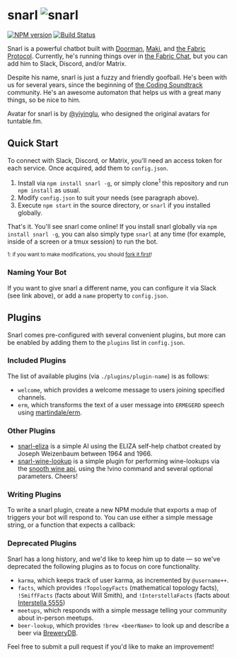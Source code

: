 snarl ![snarl](/snarl-headshot.png)
===================================
[![NPM version](	https://img.shields.io/npm/v/snarl.svg?style=flat-square)](https://www.npmjs.com/package/snarl)
[![Build Status](https://img.shields.io/travis/martindale/snarl.svg?branch=master&style=flat-square)](https://travis-ci.org/martindale/snarl)

Snarl is a powerful chatbot built with [Doorman][doorman], [Maki][maki], and
[the Fabric Protocol][fabric].  Currently, he's running things over in [the
Fabric Chat][fabric-chat], but you can add him to Slack, Discord, and/or Matrix.

Despite his name, snarl is just a fuzzy and friendly goofball.  He's been with
us for several years, since the beginning of [the Coding
Soundtrack](https://soundtrack.io) community.  He's an awesome automaton that
helps us with a great many things, so be nice to him.

Avatar for snarl is by [@yiyinglu](https://github.com/yiyinglu), who designed
the original avatars for tuntable.fm.

## Quick Start
To connect with Slack, Discord, or Matrix, you'll need an access token for each
service.  Once acquired, add them to `config.json`.

1. Install via `npm install snarl -g`, or simply clone<sup>1</sup> this repository and run `npm install` as usual.
2. Modify `config.json` to suit your needs (see paragraph above).
3. Execute `npm start` in the source directory, or `snarl` if you installed globally.

That's it.  You'll see snarl come online!  If you install snarl globally via
`npm install snarl -g`, you can also simply type `snarl` at any time (for example,
inside of a screen or a tmux session) to run the bot.

<small>1: if you want to make modifications, you should [fork it first][fork]!</small>

### Naming Your Bot
If you want to give snarl a different name, you can configure it via Slack (see
link above), or add a `name` property to `config.json`.

## Plugins
Snarl comes pre-configured with several convenient plugins, but more can be
enabled by adding them to the `plugins` list in `config.json`.

### Included Plugins
The list of available plugins (via `./plugins/plugin-name`) is as follows:

- `welcome`, which provides a welcome message to users joining specified channels.
- `erm`, which transforms the text of a user message into `ERMEGERD` speech using [martindale/erm](https://github.com/martindale/erm).

### Other Plugins
- [snarl-eliza](https://github.com/martindale/snarl-eliza) is a simple AI using
the ELIZA self-help chatbot created by Joseph Weizenbaum between 1964 and 1966.
- [snarl-wine-lookup](https://github.com/naterchrdsn/snarl-wine-lookup) is a simple plugin for performing wine-lookups via the [snooth wine api](http://api.snooth.com/), using the !vino command and several optional parameters. Cheers!

### Writing Plugins
To write a snarl plugin, create a new NPM module that exports a map of triggers
your bot will respond to.  You can use either a simple message string, or a
function that expects a callback:

### Deprecated Plugins
Snarl has a long history, and we'd like to keep him up to date — so we've
deprecated the following plugins as to focus on core functionality.

- `karma`, which keeps track of user karma, as incremented by `@username++`.
- `facts`, which provides `!TopologyFacts` (mathematical topology facts), `!SmiffFacts` (facts about Will Smith), and `!InterstellaFacts` (facts about [Interstella 5555](https://en.wikipedia.org/wiki/Interstella_5555:_The_5tory_of_the_5ecret_5tar_5ystem))
- `meetups`, which responds with a simple message telling your community about in-person meetups.
- `beer-lookup`, which provides `!brew <beerName>` to look up and describe a beer via [BreweryDB](http://www.brewerydb.com/).

Feel free to submit a pull request if you'd like to make an improvement!

[doorman]: https://github.com/FabricLabs/doorman
[writing-doorman-plugins]: https://github.com/FabricLabs/doorman#plugins
[fabric]: https://fabric.pub
[fabric-chat]: https://chat.fabric.pub
[maki]: https://maki.io
[slack-bots]: https://api.slack.com/bot-users
[fork]: https://github.com/martindale/snarl/fork
